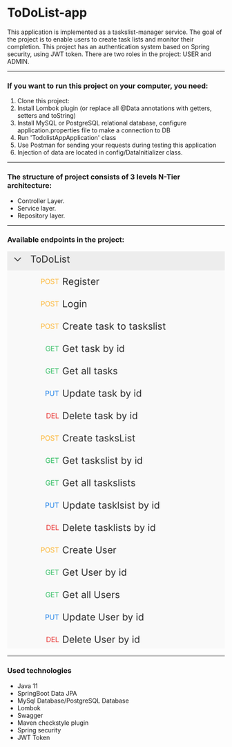 # ToDoList-app

This application is implemented as a taskslist-manager service.
The goal of the project is to enable users to create task lists and monitor their completion.
This project has an authentication system based on Spring security, using JWT token. There are two roles in the project: USER and ADMIN. 
- --

### If you want to run this project on your computer, you need:
1. Clone this project:
2. Install Lombok plugin (or replace all @Data annotations with getters, setters and toString)
3. Install MySQL or PostgreSQL relational database, configure application.properties file to make a connection to DB
4. Run 'TodolistAppApplication' class
5. Use Postman for sending your requests during testing this application
6. Injection of data are located in config/DataInitializer class.
- --

### The structure of project consists of 3 levels N-Tier architecture:
* Controller Layer.
* Service layer.
* Repository layer.
- --

### Available endpoints in the project:
![img_1.png](img_1.png)
- --

### Used technologies
- Java 11
- SpringBoot Data JPA
- MySql Database/PostgreSQL Database
- Lombok
- Swagger
- Maven checkstyle plugin
- Spring security
- JWT Token

